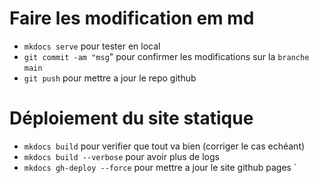 # Faire les modification em md

- `mkdocs serve` pour tester en local
- `git commit -am "msg`" pour confirmer les modifications sur la `branche` `main`
- `git push` pour mettre a jour le repo github

# Déploiement du site statique

- `mkdocs build` pour verifier que tout va bien (corriger le cas echéant)
- `mkdocs build --verbose` pour avoir plus de logs
- `mkdocs gh-deploy --force` pour mettre a jour le site github pages
`



 

